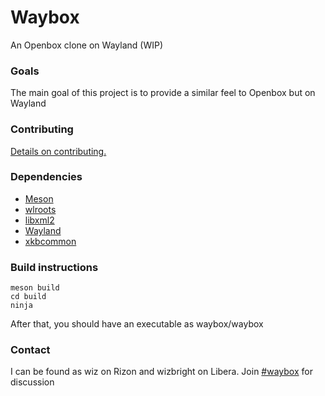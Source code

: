 # Waybox
An Openbox clone on Wayland (WIP)

### Goals
The main goal of this project is to provide a similar feel to Openbox but on Wayland

### Contributing

[Details on
contributing.](https://github.com/wizbright/waybox/blob/master/CONTRIBUTING.md)

### Dependencies

* [Meson](https://mesonbuild.com/)
* [wlroots](https://gitlab.freedesktop.org/wlroots/wlroots/)
* [libxml2](http://xmlsoft.org/)
* [Wayland](https://wayland.freedesktop.org/)
* [xkbcommon](https://xkbcommon.org/)

### Build instructions

```
meson build
cd build
ninja
```

After that, you should have an executable as waybox/waybox

### Contact
I can be found as wiz on Rizon and wizbright on Libera. 
Join [#waybox](https://libera.chat/guides/connect) for discussion
